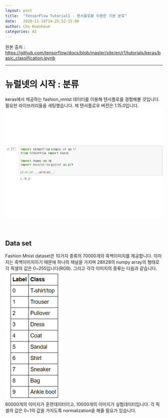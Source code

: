 ```yaml
---
layout: post
title:  "TensorFlow Tutorial1 - 텐서플로를 이용한 기본 분류"
date:   2020-11-10T14:25:52-15:00
author: Cho Kwanheum
categories: AI
---
```


원본 출처 : https://github.com/tensorflow/docs/blob/master/site/en/r1/tutorials/keras/basic_classification.ipynb 

---


# 뉴럴넷의 시작 : 분류 
keras에서 제공하는 fashion_mnist 데이터를 이용해 텐서플로를 경험해볼 것입니다.  필요한 라이브러리들을 세팅했습니다. 제 텐서플로우 버전은 1.15.0입니다.
![screensh](/_posts/tutorial1_img/ss1.png)
<br>  
<br>

## Data set
Fashion Mnist dataset은 10가지 종류의 70000개의 흑백이미지를 제공합니다. 이미지는 흑백이미지이기 때문에 하나의 채널을 가지며 28X28의 numpy array의 형태로 각 픽셀의 값은 0~255입니다(RGB). 그리고 각각 이미지의 종류는 다음과 같습니다. ![screensh2](/_posts/tutorial1_img/ss2.png)
<br>60000개의 이미지가 훈련데이터이고, 10000개의 이미지가 실험데이터입니다. 각 픽셀의 값은 0~1의 값을 가지도록 normalization을 해줄 필요가 있습니다.


